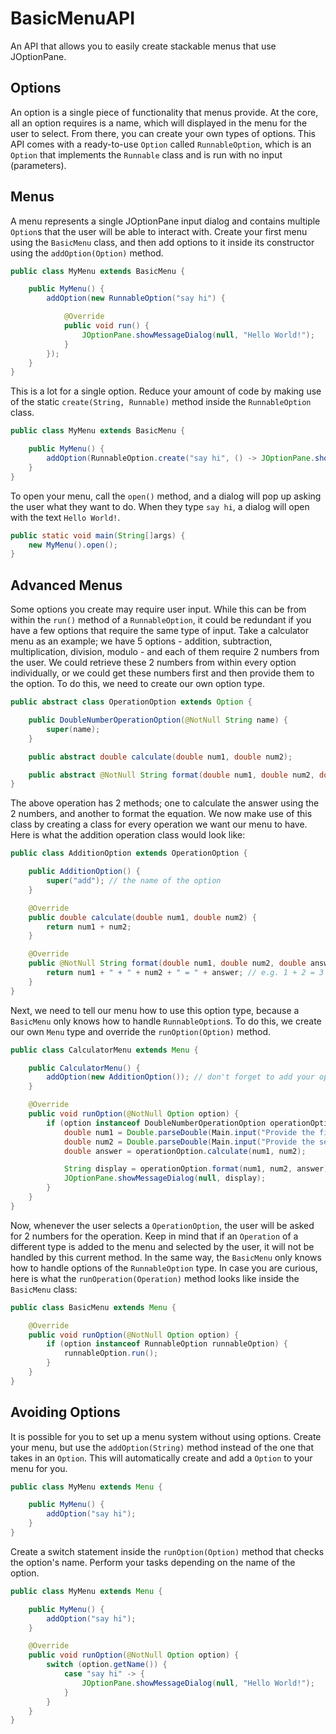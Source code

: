 # BasicMenuAPI

An API that allows you to easily create stackable menus that use JOptionPane.

## Options

An option is a single piece of functionality that menus provide.
At the core, all an option requires is a name, which will displayed in the menu for the user to select.
From there, you can create your own types of options.
This API comes with a ready-to-use `Option` called `RunnableOption`, which is an `Option` that implements the `Runnable`
class and is run with no input (parameters).

## Menus

A menu represents a single JOptionPane input dialog and contains multiple `Option`s that the user will be able to
interact with.
Create your first menu using the `BasicMenu` class, and then add options to it inside its constructor using
the `addOption(Option)` method.

```java
public class MyMenu extends BasicMenu {

    public MyMenu() {
        addOption(new RunnableOption("say hi") {

            @Override
            public void run() {
                JOptionPane.showMessageDialog(null, "Hello World!");
            }
        });
    }
}
```

This is a lot for a single option. Reduce your amount of code by making use of the static `create(String, Runnable)`
method inside the `RunnableOption` class.

```java
public class MyMenu extends BasicMenu {

    public MyMenu() {
        addOption(RunnableOption.create("say hi", () -> JOptionPane.showMessageDialog(null, "Hello World!")));
    }
}
```

To open your menu, call the `open()` method, and a dialog will pop up asking the user what they want to do.
When they type `say hi`, a dialog will open with the text `Hello World!`.

```java
public static void main(String[]args) {
    new MyMenu().open();
}
```

## Advanced Menus

Some options you create may require user input.
While this can be from within the `run()` method of a `RunnableOption`, it could be redundant if you have a few options
that require the same type of input.
Take a calculator menu as an example; we have 5 options - addition, subtraction, multiplication, division, modulo - and
each of them require 2 numbers from the user.
We could retrieve these 2 numbers from within every option individually, or we could get these numbers first and then
provide them to the option.
To do this, we need to create our own option type.

```java
public abstract class OperationOption extends Option {

    public DoubleNumberOperationOption(@NotNull String name) {
        super(name);
    }

    public abstract double calculate(double num1, double num2);

    public abstract @NotNull String format(double num1, double num2, double answer);
}
```

The above operation has 2 methods; one to calculate the answer using the 2 numbers, and another to format the equation.
We now make use of this class by creating a class for every operation we want our menu to have.
Here is what the addition operation class would look like:

```java
public class AdditionOption extends OperationOption {

    public AdditionOption() {
        super("add"); // the name of the option
    }

    @Override
    public double calculate(double num1, double num2) {
        return num1 + num2;
    }

    @Override
    public @NotNull String format(double num1, double num2, double answer) {
        return num1 + " + " + num2 + " = " + answer; // e.g. 1 + 2 = 3
    }
}
```

Next, we need to tell our menu how to use this option type, because a `BasicMenu` only knows how to handle `RunnableOption`s.
To do this, we create our own `Menu` type and override the `runOption(Option)` method.

```java
public class CalculatorMenu extends Menu {

    public CalculatorMenu() {
        addOption(new AdditionOption()); // don't forget to add your operation options
    }

    @Override
    public void runOption(@NotNull Option option) {
        if (option instanceof DoubleNumberOperationOption operationOption) {
            double num1 = Double.parseDouble(Main.input("Provide the first number"));
            double num2 = Double.parseDouble(Main.input("Provide the second number"));
            double answer = operationOption.calculate(num1, num2);

            String display = operationOption.format(num1, num2, answer);
            JOptionPane.showMessageDialog(null, display);
        }
    }
}
```

Now, whenever the user selects a `OperationOption`, the user will be asked for 2 numbers for the operation.
Keep in mind that if an `Operation` of a different type is added to the menu and selected by the user, it will not be
handled by this current method.
In the same way, the `BasicMenu` only knows how to handle options of the `RunnableOption` type.
In case you are curious, here is what the `runOperation(Operation)` method looks like inside the `BasicMenu` class:

```java
public class BasicMenu extends Menu {

    @Override
    public void runOption(@NotNull Option option) {
        if (option instanceof RunnableOption runnableOption) {
            runnableOption.run();
        }
    }
}
```

## Avoiding Options

It is possible for you to set up a menu system without using options.
Create your menu, but use the `addOption(String)` method instead of the one that takes in an `Option`.
This will automatically create and add a `Option` to your menu for you.

```java
public class MyMenu extends Menu {

    public MyMenu() {
        addOption("say hi");
    }
}
```

Create a switch statement inside the `runOption(Option)` method that checks the option's name.
Perform your tasks depending on the name of the option.

```java
public class MyMenu extends Menu {

    public MyMenu() {
        addOption("say hi");
    }

    @Override
    public void runOption(@NotNull Option option) {
        switch (option.getName()) {
            case "say hi" -> {
                JOptionPane.showMessageDialog(null, "Hello World!");
            }
        }
    }
}
```
